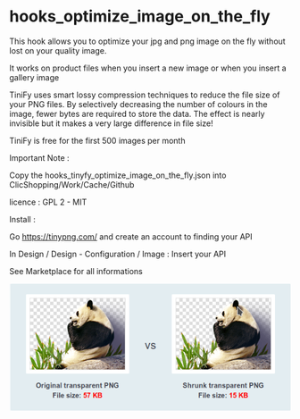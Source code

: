 # hooks_optimize_image_on_the_fly

This hook allows you to optimize your jpg and png image on the fly without lost on your quality image.

It works on product files when you insert a new image or when you insert a gallery image
 

TiniFy uses smart lossy compression techniques to reduce the file size of your PNG files. By selectively decreasing the number of colours in the image, fewer bytes are required to store the data. The effect is nearly invisible but it makes a very large difference in file size!

TiniFy is free for the first 500 images per month


Important Note :

Copy the hooks_tinyfy_optimize_image_on_the_fly.json into ClicShopping/Work/Cache/Github

licence  : GPL 2 - MIT

Install :

Go https://tinypng.com/ and create an account to finding your API

In Design / Design - Configuration / Image : Insert your API

See Marketplace for all informations

![image](https://github.com/ClicShoppingOfficialModulesV3/hooks_optimize_image_on_the_fly/blob/master/ModuleInfosJson/image.png)